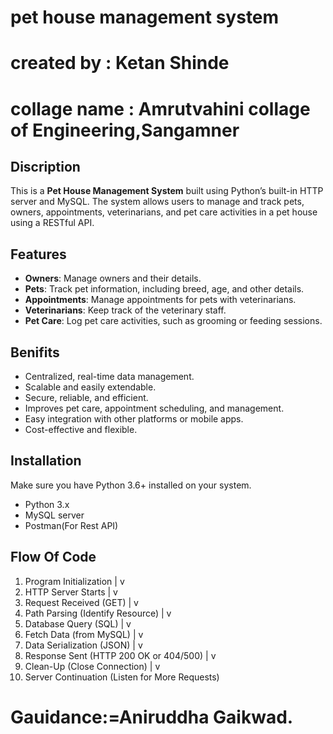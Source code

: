# pet house management system
# created by : Ketan Shinde
# collage name : Amrutvahini collage of Engineering,Sangamner

## Discription

This is a **Pet House Management System** built using Python’s built-in HTTP server and MySQL. 
The system allows users to manage and track pets, owners, appointments, veterinarians, and pet care activities in a pet house using a RESTful API.

## Features

- **Owners**: Manage owners and their details.
- **Pets**: Track pet information, including breed, age, and other details.
- **Appointments**: Manage appointments for pets with veterinarians.
- **Veterinarians**: Keep track of the veterinary staff.
- **Pet Care**: Log pet care activities, such as grooming or feeding sessions.

## Benifits
- Centralized, real-time data management.
- Scalable and easily extendable.
- Secure, reliable, and efficient.
- Improves pet care, appointment scheduling, and management.
- Easy integration with other platforms or mobile apps.
- Cost-effective and flexible.

## Installation
Make sure you have Python 3.6+ installed on your system.
- Python 3.x
- MySQL server
- Postman(For Rest API)

## Flow Of Code
 1. Program Initialization
      |
      v
 2. HTTP Server Starts
      |
      v
3. Request Received (GET)
      |
      v
4. Path Parsing (Identify Resource)
      |
      v
5. Database Query (SQL)
      |
      v
6. Fetch Data (from MySQL)
      |
      v
7. Data Serialization (JSON)
      |
      v
8. Response Sent (HTTP 200 OK or 404/500)
      |
      v
9. Clean-Up (Close Connection)
      |
      v
10. Server Continuation (Listen for More Requests)

# Gauidance:=Aniruddha Gaikwad.

